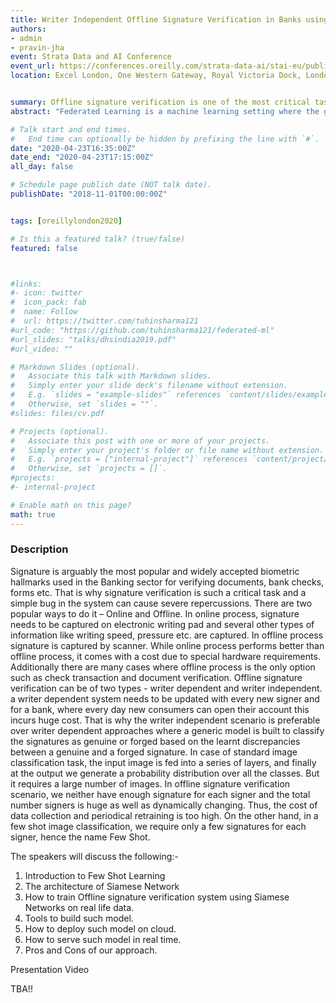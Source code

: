 ```yaml
---
title: Writer Independent Offline Signature Verification in Banks using Few Shot Learning.
authors:
- admin
- pravin-jha
event: Strata Data and AI Conference
event_url: https://conferences.oreilly.com/strata-data-ai/stai-eu/public/schedule/detail/82680
location: Excel London, One Western Gateway, Royal Victoria Dock, London, E16 1XL, UK


summary: Offline signature verification is one of the most critical tasks in traditional banking and financial industries. The unique challenge is to detect subtle but crucial differences between genuine and forged signatures. This verification task is even more challenging in writer independent scenarios, which is undeniably fiscal to most of the use cases.
abstract: "Federated Learning is a machine learning setting where the goal is to train a high-quality centralized model with training data distributed over a large number of clients each with unreliable and relatively slow network connections."

# Talk start and end times.
#   End time can optionally be hidden by prefixing the line with `#`.
date: "2020-04-23T16:35:00Z"
date_end: "2020-04-23T17:15:00Z"
all_day: false

# Schedule page publish date (NOT talk date).
publishDate: "2018-11-01T00:00:00Z"


tags: [oreillylondon2020]

# Is this a featured talk? (true/false)
featured: false



#links:
#- icon: twitter
#  icon_pack: fab
#  name: Follow
#  url: https://twitter.com/tuhinsharma121
#url_code: "https://github.com/tuhinsharma121/federated-ml"
#url_slides: "talks/dhsindia2019.pdf"
#url_video: ""

# Markdown Slides (optional).
#   Associate this talk with Markdown slides.
#   Simply enter your slide deck's filename without extension.
#   E.g. `slides = "example-slides"` references `content/slides/example-slides.md`.
#   Otherwise, set `slides = ""`.
#slides: files/cv.pdf

# Projects (optional).
#   Associate this post with one or more of your projects.
#   Simply enter your project's folder or file name without extension.
#   E.g. `projects = ["internal-project"]` references `content/project/deep-learning/index.md`.
#   Otherwise, set `projects = []`.
#projects:
#- internal-project

# Enable math on this page?
math: true
---
```


<h3>Description</h3>

Signature is arguably the most popular and widely accepted biometric hallmarks used in the Banking sector for verifying documents, bank checks, forms etc. That is why signature verification is such a critical task and a simple bug in the system can cause severe repercussions. There are two popular ways to do it – Online and Offline. In online process, signature needs to be captured on electronic writing pad and several other types of information like writing speed, pressure etc. are captured. In offline process signature is captured by scanner. While online process performs better than offline process, it comes with a cost due to special hardware requirements. Additionally there are many cases where offline process is the only option such as check transaction and document verification. Offline signature verification can be of two types -  writer dependent and writer independent. a writer dependent system needs to be updated with every new signer and for a bank, where every day new consumers can open their account this incurs huge cost. That is why the writer independent scenario is preferable over writer dependent approaches where a generic model is built to classify the signatures as genuine or forged based on the learnt discrepancies between a genuine and a forged signature. 
In case of standard image classification task, the input image is fed into a series of layers, and finally at the output we generate a probability distribution over all the classes. But it requires a large number of images. In offline signature verification scenario, we neither have enough signature for each signer and the total number signers is huge as well as dynamically changing. Thus, the cost of data collection and periodical retraining is too high. On the other hand, in a few shot image classification, we require only a few signatures for each signer, hence the name Few Shot.

The speakers will discuss the following:-
    
1. Introduction to Few Shot Learning
2. The architecture of Siamese Network
3. How to train Offline signature verification system using Siamese Networks on real life data.
4. Tools to build such model.
5. How to deploy such model on cloud.
6. How to serve such model in real time.
7. Pros and Cons of our approach.

<p>Presentation Video</p>

TBA!!